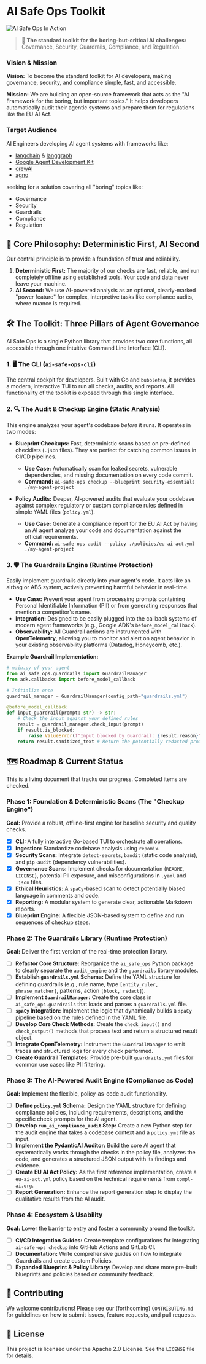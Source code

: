 # AI Safe Ops Toolkit

![AI Safe Ops In Action](docs/assets/ai-safe-ops.gif)

> 🥱 **The standard toolkit for the boring-but-critical AI challenges:** Governance, Security, Guardrails, Compliance, and Regulation.

### Vision & Mission

**Vision:** To become the standard toolkit for AI developers, making governance, security, and compliance simple, fast, and accessible.

**Mission:** We are building an open-source framework that acts as the "AI Framework for the boring, but important topics." It helps developers automatically audit their agentic systems and prepare them for regulations like the EU AI Act.

### Target Audience
AI Engineers developing AI agent systems with frameworks like: 
- [langchain](https://github.com/langchain-ai/langchain) & [langgraph](https://github.com/langchain-ai/langgraph)
- [Google Agent Development Kit](https://github.com/google/adk-python)
- [crewAI](https://github.com/crewAIInc/crewAI)
- [agno](https://github.com/agno-agi/agno)

seeking for a solution covering all "boring" topics like: 
- Governance
- Security
- Guardrails
- Compliance
- Regulation

## 📜 Core Philosophy: Deterministic First, AI Second

Our central principle is to provide a foundation of trust and reliability.

1.  **Deterministic First:** The majority of our checks are fast, reliable, and run completely offline using established tools. Your code and data never leave your machine.
2.  **AI Second:** We use AI-powered analysis as an optional, clearly-marked "power feature" for complex, interpretive tasks like compliance audits, where nuance is required.

## 🛠️ The Toolkit: Three Pillars of Agent Governance

AI Safe Ops is a single Python library that provides two core functions, all accessible through one intuitive Command Line Interface (CLI).

### 1. 🖥️ The CLI (`ai-safe-ops-cli`)

The central cockpit for developers. Built with Go and `bubbletea`, it provides a modern, interactive TUI to run all checks, audits, and reports. All functionality of the toolkit is exposed through this single interface.

### 2. 🔍 The Audit & Checkup Engine (Static Analysis)

This engine analyzes your agent's codebase *before* it runs. It operates in two modes:

*   **Blueprint Checkups:** Fast, deterministic scans based on pre-defined checklists (`.json` files). They are perfect for catching common issues in CI/CD pipelines.
    *   **Use Case:** Automatically scan for leaked secrets, vulnerable dependencies, and missing documentation on every code commit.
    *   **Command:** `ai-safe-ops checkup --blueprint security-essentials ./my-agent-project`

*   **Policy Audits:** Deeper, AI-powered audits that evaluate your codebase against complex regulatory or custom compliance rules defined in simple YAML files (`policy.yml`).
    *   **Use Case:** Generate a compliance report for the EU AI Act by having an AI agent analyze your code and documentation against the official requirements.
    *   **Command:** `ai-safe-ops audit --policy ./policies/eu-ai-act.yml ./my-agent-project`

### 3. 🛡️ The Guardrails Engine (Runtime Protection)

Easily implement guardrails directly into your agent's code. It acts like an airbag or ABS system, actively preventing harmful behavior in real-time.

*   **Use Case:** Prevent your agent from processing prompts containing Personal Identifiable Information (PII) or from generating responses that mention a competitor's name.
*   **Integration:** Designed to be easily plugged into the callback systems of modern agent frameworks (e.g., Google ADK's `before_model_callback`).
*   **Observability:** All Guardrail actions are instrumented with **OpenTelemetry**, allowing you to monitor and alert on agent behavior in your existing observability platforms (Datadog, Honeycomb, etc.).

**Example Guardrail Implementation:**
```python
# main.py of your agent
from ai_safe_ops.guardrails import GuardrailManager
from adk.callbacks import before_model_callback

# Initialize once
guardrail_manager = GuardrailManager(config_path="guardrails.yml")

@before_model_callback
def input_guardrail(prompt: str) -> str:
    # Check the input against your defined rules
    result = guardrail_manager.check_input(prompt)
    if result.is_blocked:
        raise ValueError(f"Input blocked by Guardrail: {result.reason}")
    return result.sanitized_text # Return the potentially redacted prompt
```

## 🗺️ Roadmap & Current Status

This is a living document that tracks our progress. Completed items are checked.

### Phase 1: Foundation & Deterministic Scans (The "Checkup Engine")

**Goal:** Provide a robust, offline-first engine for baseline security and quality checks.

*   [x] **CLI:** A fully interactive Go-based TUI to orchestrate all operations.
*   [x] **Ingestion:** Standardize codebase analysis using `repomix`.
*   [x] **Security Scans:** Integrate `detect-secrets`, `bandit` (static code analysis), and `pip-audit` (dependency vulnerabilities).
*   [x] **Governance Scans:** Implement checks for documentation (`README`, `LICENSE`), potential PII exposure, and misconfigurations in `.yaml` and `.json` files.
*   [x] **Ethical Heuristics:** A `spaCy`-based scan to detect potentially biased language in comments and code.
*   [x] **Reporting:** A modular system to generate clear, actionable Markdown reports.
*   [x] **Blueprint Engine:** A flexible JSON-based system to define and run sequences of checkup steps.

### Phase 2: The Guardrails Library (Runtime Protection)

**Goal:** Deliver the first version of the real-time protection library.

*   [ ] **Refactor Core Structure:** Reorganize the `ai_safe_ops` Python package to clearly separate the `audit_engine` and the `guardrails` library modules.
*   [ ] **Establish `guardrails.yml` Schema:** Define the YAML structure for defining guardrails (e.g., rule name, type `[entity_ruler, phrase_matcher]`, patterns, action `[block, redact]`).
*   [ ] **Implement `GuardrailManager`:** Create the core class in `ai_safe_ops.guardrails` that loads and parses a `guardrails.yml` file.
*   [ ] **`spaCy` Integration:** Implement the logic that dynamically builds a `spaCy` pipeline based on the rules defined in the YAML file.
*   [ ] **Develop Core Check Methods:** Create the `check_input()` and `check_output()` methods that process text and return a structured result object.
*   [ ] **Integrate OpenTelemetry:** Instrument the `GuardrailManager` to emit traces and structured logs for every check performed.
*   [ ] **Create Guardrail Templates:** Provide pre-built `guardrails.yml` files for common use cases like PII filtering.

### Phase 3: The AI-Powered Audit Engine (Compliance as Code)

**Goal:** Implement the flexible, policy-as-code audit functionality.

*   [ ] **Define `policy.yml` Schema:** Design the YAML structure for defining compliance policies, including requirements, descriptions, and the specific check prompts for the AI agent.
*   [ ] **Develop `run_ai_compliance_audit` Step:** Create a new Python step for the audit engine that takes a codebase context and a `policy.yml` file as input.
*   [ ] **Implement the PydanticAI Auditor:** Build the core AI agent that systematically works through the checks in the policy file, analyzes the code, and generates a structured JSON output with its findings and evidence.
*   [ ] **Create EU AI Act Policy:** As the first reference implementation, create a `eu-ai-act.yml` policy based on the technical requirements from `compl-ai.org`.
*   [ ] **Report Generation:** Enhance the report generation step to display the qualitative results from the AI audit.

### Phase 4: Ecosystem & Usability

**Goal:** Lower the barrier to entry and foster a community around the toolkit.

*   [ ] **CI/CD Integration Guides:** Create template configurations for integrating `ai-safe-ops checkup` into GitHub Actions and GitLab CI.
*   [ ] **Documentation:** Write comprehensive guides on how to integrate Guardrails and create custom Policies.
*   [ ] **Expanded Blueprint & Policy Library:** Develop and share more pre-built blueprints and policies based on community feedback.

## 🤝 Contributing

We welcome contributions! Please see our (forthcoming) `CONTRIBUTING.md` for guidelines on how to submit issues, feature requests, and pull requests.

## 📄 License

This project is licensed under the Apache 2.0 License. See the `LICENSE` file for details.